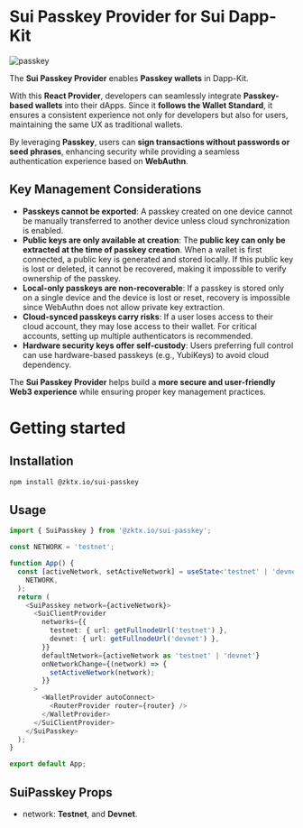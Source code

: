 # Sui Passkey Provider for Sui Dapp-Kit

![passkey](https://docs.zktx.io/images/sui-passkey.png)

The **Sui Passkey Provider** enables **Passkey wallets** in Dapp-Kit.

With this **React Provider**, developers can seamlessly integrate **Passkey-based wallets** into their dApps. Since it **follows the Wallet Standard**, it ensures a consistent experience not only for developers but also for users, maintaining the same UX as traditional wallets.

By leveraging **Passkey**, users can **sign transactions without passwords or seed phrases**, enhancing security while providing a seamless authentication experience based on **WebAuthn**.

## Key Management Considerations

- **Passkeys cannot be exported**: A passkey created on one device cannot be manually transferred to another device unless cloud synchronization is enabled.
- **Public keys are only available at creation**: The **public key can only be extracted at the time of passkey creation**. When a wallet is first connected, a public key is generated and stored locally. If this public key is lost or deleted, it cannot be recovered, making it impossible to verify ownership of the passkey.
- **Local-only passkeys are non-recoverable**: If a passkey is stored only on a single device and the device is lost or reset, recovery is impossible since WebAuthn does not allow private key extraction.
- **Cloud-synced passkeys carry risks**: If a user loses access to their cloud account, they may lose access to their wallet. For critical accounts, setting up multiple authenticators is recommended.
- **Hardware security keys offer self-custody**: Users preferring full control can use hardware-based passkeys (e.g., YubiKeys) to avoid cloud dependency.

The **Sui Passkey Provider** helps build a **more secure and user-friendly Web3 experience** while ensuring proper key management practices.

# Getting started

## Installation

```bash
npm install @zktx.io/sui-passkey
```

## Usage

```typescript
import { SuiPasskey } from '@zktx.io/sui-passkey';

const NETWORK = 'testnet';

function App() {
  const [activeNetwork, setActiveNetwork] = useState<'testnet' | 'devnet'>(
    NETWORK,
  );
  return (
    <SuiPasskey network={activeNetwork}>
      <SuiClientProvider
        networks={{
          testnet: { url: getFullnodeUrl('testnet') },
          devnet: { url: getFullnodeUrl('devnet') },
        }}
        defaultNetwork={activeNetwork as 'testnet' | 'devnet'}
        onNetworkChange={(network) => {
          setActiveNetwork(network);
        }}
      >
        <WalletProvider autoConnect>
          <RouterProvider router={router} />
        </WalletProvider>
      </SuiClientProvider>
    </SuiPasskey>
  );
}

export default App;
```

## SuiPasskey Props

- network: **Testnet**, and **Devnet**.
